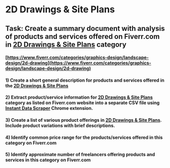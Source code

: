 # 2D Drawings & Site Plans
## Task: Create a summary document with analysis of products and services offered on Fiverr.com in [2D Drawings & Site Plans](https://www.fiverr.com/categories/graphics-design/landscape-design/2d-drawing) category
#### [https://www.fiverr.com/categories/graphics-design/landscape-design/2d-drawing](https://www.fiverr.com/categories/graphics-design/landscape-design/2d-drawing)
#### 1) Create a short general description for products and services offered in the [2D Drawings & Site Plans](https://www.fiverr.com/categories/graphics-design/landscape-design/2d-drawing)
#### 2) Extract product/service information for [2D Drawings & Site Plans](https://www.fiverr.com/categories/graphics-design/landscape-design/2d-drawing) category as listed on Fiverr.com website into a separate CSV file using [Instant Data Scraper](https://chrome.google.com/webstore/detail/instant-data-scraper/ofaokhiedipichpaobibbnahnkdoiiah) Chrome extension.
#### 3) Create a list of various product offerings in [2D Drawings & Site Plans](https://www.fiverr.com/categories/graphics-design/landscape-design/2d-drawing). Include product variations with brief descriptions.
#### 4) Identify common price range for the products/services offered in this category on Fiverr.com
#### 5) Identify approximate number of freelancers offering products and services in this category on Fiverr.com
